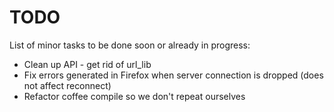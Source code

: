 TODO
====

List of minor tasks to be done soon or already in progress:

* Clean up API - get rid of url_lib
* Fix errors generated in Firefox when server connection is dropped (does not affect reconnect) 
* Refactor coffee compile so we don't repeat ourselves

